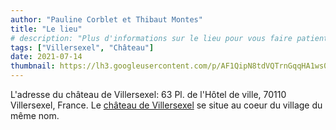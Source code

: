 ```yaml
---
author: "Pauline Corblet et Thibaut Montes"
title: "Le lieu"
# description: "Plus d'informations sur le lieu pour vous faire patienter."
tags: ["Villersexel", "Château"]
date: 2021-07-14
thumbnail: https://lh3.googleusercontent.com/p/AF1QipN8tdVQTrnGqqHA1ws0feqY4c3jOSdomMInIqEa=s1360-w1360-h1020
---
```


L'adresse du château de Villersexel: 63 Pl. de l'Hôtel de ville, 70110 Villersexel, France.
Le [château de Villersexel](https://www.villersexel.com/) se situe au coeur du village du même nom.